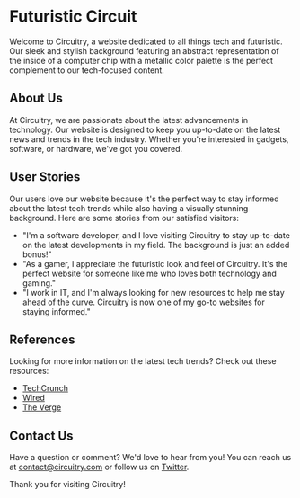 <!--font:Cormorant Garamond-->

# Futuristic Circuit

Welcome to Circuitry, a website dedicated to all things tech and futuristic. Our sleek and stylish background featuring an abstract representation of the inside of a computer chip with a metallic color palette is the perfect complement to our tech-focused content.

## About Us

At Circuitry, we are passionate about the latest advancements in technology. Our website is designed to keep you up-to-date on the latest news and trends in the tech industry. Whether you're interested in gadgets, software, or hardware, we've got you covered.

## User Stories

Our users love our website because it's the perfect way to stay informed about the latest tech trends while also having a visually stunning background. Here are some stories from our satisfied visitors:

- "I'm a software developer, and I love visiting Circuitry to stay up-to-date on the latest developments in my field. The background is just an added bonus!"
- "As a gamer, I appreciate the futuristic look and feel of Circuitry. It's the perfect website for someone like me who loves both technology and gaming."
- "I work in IT, and I'm always looking for new resources to help me stay ahead of the curve. Circuitry is now one of my go-to websites for staying informed."

## References

Looking for more information on the latest tech trends? Check out these resources:

- [TechCrunch](#)
- [Wired](#)
- [The Verge](#)

## Contact Us

Have a question or comment? We'd love to hear from you! You can reach us at [contact@circuitry.com](mailto:contact@circuitry.com) or follow us on [Twitter](#).

Thank you for visiting Circuitry!

<!--

Write me content for website with wallpaper which alt text is:

"An abstract representation of the inside of a computer chip with a metallic color palette"

The name/title of the page should not be 1:1 copy of the alt text but rather a real content of the website which is using this wallpaper.

- Use markdown format 
- Start with heading
- Heading should be short and concise
- The content should look like a real website 
- The website should not be about the wallpaper, wallpaper is just a related background
- Heading should be contain work "wallpaper" or "background"
- Include real sections like references, contact, user stories, etc. use things relevant to the page purpose.
- Feel free to use structure like headings, bullets, numbering, blockquotes, paragraphs, horizontal lines, etc.
- You can use formatting like bold or _italic_
- You can include UTF-8 emojis
- Links should be only #hash anchors (and you can refer to the document itself)
- Do not include images


---


# Metallic Circuitry: A Futuristic Wallpaper for Tech Enthusiasts

Welcome to Metallic Circuitry, a website dedicated to all things tech and futuristic. Our sleek and stylish wallpaper featuring an abstract representation of the inside of a computer chip with a metallic color palette is the perfect background for anyone who loves technology.

## About Us

At Metallic Circuitry, we are passionate about the latest advancements in technology. Our website is designed to keep you up-to-date on the latest news and trends in the tech industry. Whether you're interested in gadgets, software, or hardware, we've got you covered.

## User Stories

Our users love our wallpaper because it's the perfect way to show off their love for technology. Here are some stories from our satisfied customers:

- "I'm a software developer, and I love having this wallpaper as my background. It reminds me of the intricate circuits that power the software I create."
- "As a gamer, I love having a futuristic-looking background on my computer. This wallpaper is perfect for me."
- "I work in IT, and this wallpaper is a great conversation starter when I have visitors in my office. Everyone wants to know where I got it!"

## References

Looking for more information on the latest tech trends? Check out these resources:

- [TechCrunch](#)
- [Wired](#)
- [The Verge](#)

## Contact Us

Have a question or comment? We'd love to hear from you! You can reach us at [contact@metalliccircuitry.com](mailto:contact@metalliccircuitry.com) or follow us on [Twitter](#).

Thank you for visiting Metallic Circuitry!


---


Heading should not include word "wallpaper". The website should not be about the wallpaper itself, wallpaper is just a related background, rewrite whole content.


---


# Circuitry: A Futuristic Website for Tech Enthusiasts

Welcome to Circuitry, a website dedicated to all things tech and futuristic. Our sleek and stylish background featuring an abstract representation of the inside of a computer chip with a metallic color palette is the perfect complement to our tech-focused content.

## About Us

At Circuitry, we are passionate about the latest advancements in technology. Our website is designed to keep you up-to-date on the latest news and trends in the tech industry. Whether you're interested in gadgets, software, or hardware, we've got you covered.

## User Stories

Our users love our website because it's the perfect way to stay informed about the latest tech trends while also having a visually stunning background. Here are some stories from our satisfied visitors:

- "I'm a software developer, and I love visiting Circuitry to stay up-to-date on the latest developments in my field. The background is just an added bonus!"
- "As a gamer, I appreciate the futuristic look and feel of Circuitry. It's the perfect website for someone like me who loves both technology and gaming."
- "I work in IT, and I'm always looking for new resources to help me stay ahead of the curve. Circuitry is now one of my go-to websites for staying informed."

## References

Looking for more information on the latest tech trends? Check out these resources:

- [TechCrunch](#)
- [Wired](#)
- [The Verge](#)

## Contact Us

Have a question or comment? We'd love to hear from you! You can reach us at [contact@circuitry.com](mailto:contact@circuitry.com) or follow us on [Twitter](#).

Thank you for visiting Circuitry!

-->
